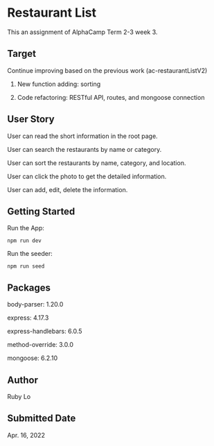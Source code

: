 # Restaurant List

This an assignment of AlphaCamp Term 2-3 week 3.


## Target

Continue improving based on the previous work (ac-restaurantListV2)

1. New function adding: sorting

2. Code refactoring: RESTful API, routes, and mongoose connection

## User Story

User can read the short information in the root page.

User can search the restaurants by name or category.

User can sort the restaurants by name, category, and location.

User can click the photo to get the detailed information.

User can add, edit, delete the information.

## Getting Started

Run the App:

```
npm run dev
```

Run the seeder:

```
npm run seed
```


## Packages

body-parser: 1.20.0

express: 4.17.3

express-handlebars: 6.0.5

method-override: 3.0.0

mongoose: 6.2.10

## Author

Ruby Lo

## Submitted Date

Apr. 16, 2022

